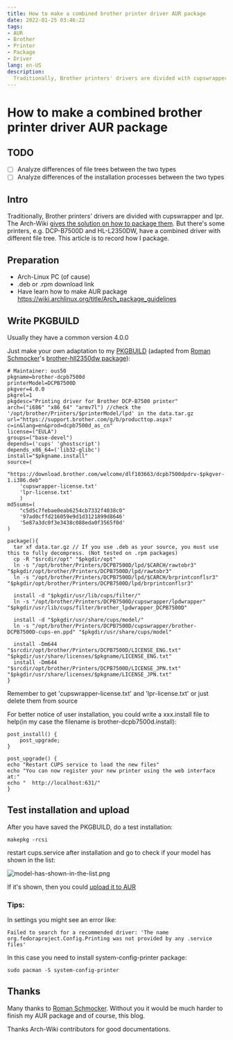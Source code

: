 ```yaml
---
title: How to make a combined brother printer driver AUR package
date: 2022-01-25 03:46:22
tags:
- AUR
- Brother
- Printer
- Package
- Driver
lang: en-US
description:
  Traditionally, Brother printers' drivers are divided with cupswrapper and lpr. The Arch-Wiki gives the solution on how to package them. But there's some printers, e.g. DCP-B7500D and HL-L2350DW, have a combined driver with different file tree. This article is to record how I package.
---
```




# How to make a combined brother printer driver AUR package 

## TODO

- [ ] Analyze differences of file trees  between the two types
- [ ] Analyze differences of the installation processes between the two types

## Intro

Traditionally, Brother printers' drivers are divided with cupswrapper and lpr. The Arch-Wiki [gives the solution on how to package them](https://wiki.archlinux.org/title/Packaging_Brother_printer_drivers). But there's some printers, e.g. DCP-B7500D and HL-L2350DW, have a combined driver with different file tree. This article is to record how I package.



## Preparation

- Arch-Linux PC (of cause)
- .deb or .rpm download link
- Have learn how to make AUR package https://wiki.archlinux.org/title/Arch_package_guidelines



## Write PKGBUILD

Usually they have a common version 4.0.0



Just make your own adaptation to my [PKGBUILD](https://aur.archlinux.org/packages/brother-dcpb7500d/) (adapted from [Roman Schmocker](https://aur.archlinux.org/account/romasch)'s [brother-hll2350dw package](https://aur.archlinux.org/packages/brother-hll2350dw/)):

```
# Maintainer: ous50
pkgname=brother-dcpb7500d
printerModel=DCPB7500D
pkgver=4.0.0
pkgrel=1
pkgdesc="Printing driver for Brother DCP-B7500 printer"
arch=("i686" "x86_64" "armv7l") //check the '/opt/brother/Printers/$printerModel/lpd' in the data.tar.gz
url="https://support.brother.com/g/b/producttop.aspx?c=in&lang=en&prod=dcpb7500d_as_cn"
license=("EULA")
groups=("base-devel")
depends=('cups' 'ghostscript')
depends_x86_64=('lib32-glibc')
install="$pkgname.install"
source=(
    "https://download.brother.com/welcome/dlf103663/dcpb7500dpdrv-$pkgver-1.i386.deb"
    'cupswrapper-license.txt'
	'lpr-license.txt'
    )
md5sums=(
    "c5d5c7febae0eab6254cb7332f4038c0"
    '97ad0cffd216059e9d1d3121899d8646'
    '5e87a3dc0f3e3438c088eda0f3565f0d'
)

package(){
  tar xf data.tar.gz // If you use .deb as your source, you must use this to fully decompress. (Not tested on .rpm packages)
  cp -R "$srcdir/opt" "$pkgdir/opt"
  ln -s "/opt/brother/Printers/DCPB7500D/lpd/$CARCH/rawtobr3" "$pkgdir/opt/brother/Printers/DCPB7500D/lpd/rawtobr3"
  ln -s "/opt/brother/Printers/DCPB7500D/lpd/$CARCH/brprintconflsr3" "$pkgdir/opt/brother/Printers/DCPB7500D/lpd/brprintconflsr3"

  install -d "$pkgdir/usr/lib/cups/filter/"
  ln -s "/opt/brother/Printers/DCPB7500D/cupswrapper/lpdwrapper" "$pkgdir/usr/lib/cups/filter/brother_lpdwrapper_DCPB7500D"

  install -d "$pkgdir/usr/share/cups/model/"
  ln -s "/opt/brother/Printers/DCPB7500D/cupswrapper/brother-DCPB7500D-cups-en.ppd" "$pkgdir/usr/share/cups/model"

  install -Dm644 "$srcdir/opt/brother/Printers/DCPB7500D/LICENSE_ENG.txt" "$pkgdir/usr/share/licenses/$pkgname/LICENSE_ENG.txt"
  install -Dm644 "$srcdir/opt/brother/Printers/DCPB7500D/LICENSE_JPN.txt" "$pkgdir/usr/share/licenses/$pkgname/LICENSE_JPN.txt"
}
```

Remember to get 'cupswrapper-license.txt' and 'lpr-license.txt' or just delete them from source

For better notice of user installation, you could write a xxx.install file to help(in my case the filename is brother-dcpb7500d.install):

```
post_install() {
	post_upgrade;
}

post_upgrade() {
echo "Restart CUPS service to load the new files"
echo "You can now register your new printer using the web interface at:"
echo "  http://localhost:631/"
}

```



## Test installation and upload

After you have saved the PKGBUILD, do a test installation:

```
makepkg -rcsi
```

restart cups.service after installation and go to check if your model has shown in the list:

![model-has-shown-in-the-list.png](https://p.itxe.net/images/2022/01/25/model-has-shown-in-the-list.png)

If it's shown, then you could [upload it to AUR](https://wiki.archlinux.org/title/AUR_submission_guidelines)

### Tips:

In settings you might see an error like:

```
Failed to search for a recommended driver: 'The name org.fedoraproject.Config.Printing was not provided by any .service files'
```

In this case you need to install system-config-printer package:

```
sudo pacman -S system-config-printer
```



## Thanks

Many thanks to [Roman Schmocker](https://aur.archlinux.org/account/romasch). Without you it would be much harder to finish my AUR package and of course, this blog. 

Thanks Arch-Wiki contributors for good documentations.
